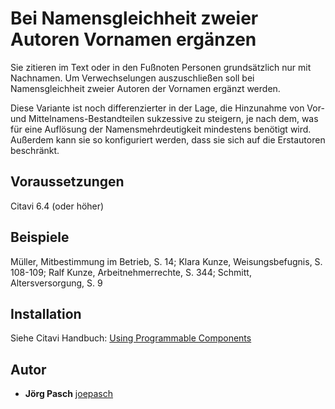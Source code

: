 # Bei Namensgleichheit zweier Autoren Vornamen ergänzen

Sie zitieren im Text oder in den Fußnoten Personen grundsätzlich nur mit Nachnamen. Um Verwechselungen auszuschließen soll bei Namensgleichheit zweier Autoren der Vornamen ergänzt werden.

Diese Variante ist noch differenzierter in der Lage, die Hinzunahme von Vor- und Mittelnamens-Bestandteilen sukzessive zu steigern, je nach dem, was für eine Auflösung der Namensmehrdeutigkeit mindestens benötigt wird. Außerdem kann sie so konfiguriert werden, dass sie sich auf die Erstautoren beschränkt.

## Voraussetzungen
Citavi 6.4 (oder höher)

## Beispiele

Müller, Mitbestimmung im Betrieb, S. 14; Klara Kunze, Weisungsbefugnis, S. 108-109; Ralf Kunze, Arbeitnehmerrechte, S. 344; Schmitt, Altersversorgung, S. 9

## Installation
Siehe Citavi Handbuch: [Using Programmable Components](https://www.citavi.com/programmable_components)

## Autor

* **Jörg Pasch** [joepasch](https://github.com/joepasch)
